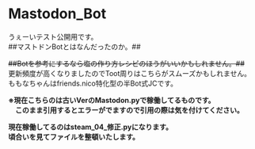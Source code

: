 # Mastodon_Bot	
うぇーいテスト公開用です。  
##マストドンBotとはなんだったのか。##  
	  
<s>##Botを参考にするなら塩の作り方レシピのほうがいいかもしれません。##</s>  	
更新頻度が高くなりましたのでToot周りはこちらがスムーズかもしれません。	  
ももなちゃんはfriends.nico特化型の半Bot式JCです。  
  
**※現在こちらのは古いVerのMastodon.pyで稼働してるものです。  
　このまま引用するとエラーがでますので引用の際は気を付けてください。**

**現在稼働してるのはsteam_04_修正.pyになります。  
頃合いを見てファイルを整頓いたします。**